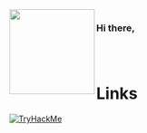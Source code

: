 <img src="https://media.giphy.com/media/edC973xZRBMdCzTuVl/giphy.gif" width="150" align="left">

### Hi there,

 

<br>
<br>











# Links

[![TryHackMe](https://img.shields.io/badge/-TryHackMe-212C42?logo=TryHackMe)](https://tryhackme.com/p/kyluc)

